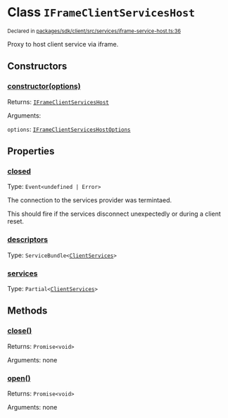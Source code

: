 # Class `IFrameClientServicesHost`
<sub>Declared in [packages/sdk/client/src/services/iframe-service-host.ts:36](https://github.com/dxos/dxos/blob/27607ac6b/packages/sdk/client/src/services/iframe-service-host.ts#L36)</sub>


Proxy to host client service via iframe.

## Constructors
### [constructor(options)](https://github.com/dxos/dxos/blob/27607ac6b/packages/sdk/client/src/services/iframe-service-host.ts#L48)




Returns: <code>[IFrameClientServicesHost](/api/@dxos/client/classes/IFrameClientServicesHost)</code>

Arguments: 

`options`: <code>[IFrameClientServicesHostOptions](/api/@dxos/client/types/IFrameClientServicesHostOptions)</code>



## Properties
### [closed](https://github.com/dxos/dxos/blob/27607ac6b/packages/sdk/client/src/services/iframe-service-host.ts#L37)
Type: <code>Event&lt;undefined | Error&gt;</code>

The connection to the services provider was termintaed.

This should fire if the services disconnect unexpectedly or during a client reset.

### [descriptors](https://github.com/dxos/dxos/blob/27607ac6b/packages/sdk/client/src/services/iframe-service-host.ts#L110)
Type: <code>ServiceBundle&lt;[ClientServices](/api/@dxos/client/types/ClientServices)&gt;</code>



### [services](https://github.com/dxos/dxos/blob/27607ac6b/packages/sdk/client/src/services/iframe-service-host.ts#L114)
Type: <code>Partial&lt;[ClientServices](/api/@dxos/client/types/ClientServices)&gt;</code>




## Methods
### [close()](https://github.com/dxos/dxos/blob/27607ac6b/packages/sdk/client/src/services/iframe-service-host.ts#L123)




Returns: <code>Promise&lt;void&gt;</code>

Arguments: none




### [open()](https://github.com/dxos/dxos/blob/27607ac6b/packages/sdk/client/src/services/iframe-service-host.ts#L118)




Returns: <code>Promise&lt;void&gt;</code>

Arguments: none




